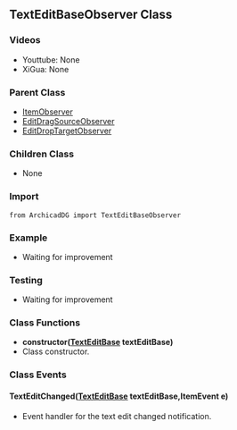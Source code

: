 ## TextEditBaseObserver Class

### Videos
* Youttube: None
* XiGua: None

### Parent Class
* [ItemObserver](../ArchicadDG_Item_Observer.md)
* [EditDragSourceObserver](ArchicadDG_EditDragSource_Observer.md)
* [EditDropTargetObserver](ArchicadDG_EditDropTarget_Observer.md)

### Children Class
* None

### Import
```
from ArchicadDG import TextEditBaseObserver
``` 

### Example
* Waiting for improvement

### Testing
* Waiting for improvement

### Class Functions

* **constructor([TextEditBase](ArchicadDG_TextEditBase.md) textEditBase)**
* Class constructor.

### Class Events

#### TextEditChanged([TextEditBase](ArchicadDG_TextEditBase.md) textEditBase,ItemEvent e)
* Event handler for the text edit changed notification.

